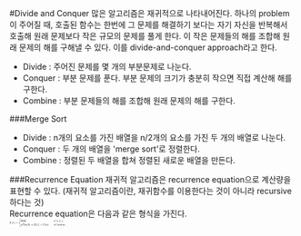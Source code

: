 #Divide and Conquer
많은 알고리즘은 재귀적으로 나타내어진다. 하나의 problem이 주어질 때, 호출된 함수는 한번에 그 문제를 해결하기 보다는 자기 자신을 반복해서 호출해 원래 문제보다 작은 규모의 문제를 풀게 한다. 이 작은 문제들의 해를 조합해 원래 문제의 해를 구해낼 수 있다. 이를 divide-and-conquer approach라고 한다.  

- Divide : 주어진 문제를 몇 개의 부분문제로 나눈다.  
- Conquer : 부분 문제를 푼다. 부분 문제의 크기가 충분히 작으면 직접 계산해 해를 구한다.  
- Combine : 부분 문제들의 해를 조합해 원래 문제의 해를 구한다.

###Merge Sort
- Divide : n개의 요소를 가진 배열을 n/2개의 요소를 가진 두 개의 배열로 나눈다.
- Conquer : 두 개의 배열을 'merge sort'로 정렬한다.
- Combine : 정렬된 두 배열을 합쳐 정렬된 새로운 배열을 만든다.  

###Recurrence Equation
재귀적 알고리즘은 recurrence equation으로 계산량을 표현할 수 있다. (재귀적 알고리즘이란, 재귀함수를 이용한다는 것이 아니라 recursive하다는 것)  
Recurrence equation은 다음과 같은 형식을 가진다.  
<img src="./fig/eq1.png" alt="Drawing" style="width: 100px;"/>
